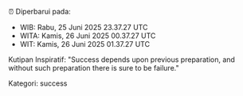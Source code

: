 ⏰ Diperbarui pada:
- WIB: Rabu, 25 Juni 2025 23.37.27 UTC
- WITA: Kamis, 26 Juni 2025 00.37.27 UTC
- WIT: Kamis, 26 Juni 2025 01.37.27 UTC

Kutipan Inspiratif:
"Success depends upon previous preparation, and without such preparation there is sure to be failure."


Kategori: success


